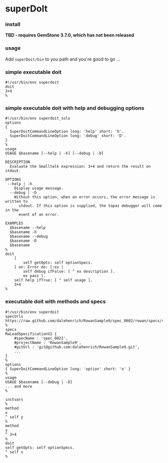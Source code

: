 # superDoIt

### install
**TBD - requires GemStone 3.7.0, which has not been released**

### usage
Add `superDoit/bin` to you path and you're good to go ...

### simple executable doit 
```
#!/usr/bin/env superdoit
doit
3+4
%
```
### simple executable doit with help and debugging options
```
#!/usr/bin/env superdoit_solo
options
{
  SuperDoitCommandLineOption long: 'help' short: 'h'.
  SuperDoitCommandLineOption long: 'debug' short: 'D'.
}
%
usage
USAGE $basename [--help | -h] [--debug | -D]

DESCRIPTION
  Evaluate the Smalltalk expression: 3+4 and return the result on stdout.

OPTIONS
 --help | -h
    Display usage message.
  --debug | -D
    Without this option, when an error occurs, the error message is written to
      stdout. If this option is supplied, the topaz debugger will come in the 
      event of an error.

EXAMPLES
  $basename --help
  $basename -h
  $basename --debug
  $basename -D
  $basename
%
doit
	[
		self getOpts: self optionSpecs.
	] on: Error do: [:ex | 
		self debug ifFalse: [ ^ ex description ].
		ex pass ].
	self help ifTrue: [ ^ self usage ].
	3+4
%
```
### executable doit with methods and specs
```
#!/usr/bin/env superdoit
specUrls
https://raw.github.com/dalehenrich/RowanSample9/spec_0002/rowan/specs/spec_0002.ston
%
specs
RwLoadSpecificationV2 {
	#specName : 'spec_0022',
	#projectName : 'RowanSample9',
	#gitUrl : 'git@github.com:dalehenrich/RowanSample9.git',
	...
}
%
options
{ SuperDoitCommandLineOption long: 'option' short: 'o' }
%
usage
USAGE $basename [--debug | -D]
... and more
%

instvars
%
method
x
^ self y
%
method
y
^ 3+4
%
doit
self getOpts: self optionSpecs.
^ self x
%
```
